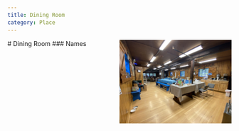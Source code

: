 ```yaml
---
title: Dining Room
category: Place
---
```

<img src="img/2020-Dining-Room.jpeg" align="right" style="width: 50%;">
# Dining Room
### Names

